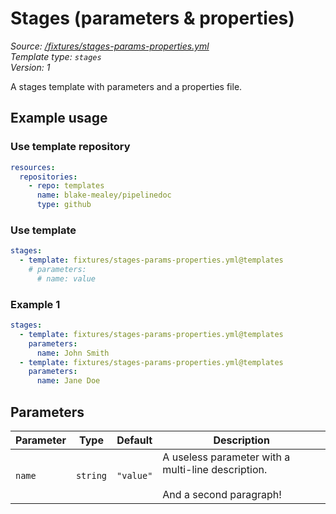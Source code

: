 <!-- this file was generated by pipelinedoc v1.8.0-development-asciidoc - do not modify directly -->

# Stages (parameters & properties)



_Source: [/fixtures/stages-params-properties.yml](/fixtures/stages-params-properties.yml)_
<br/>
_Template type: `stages`_
<br/>
_Version: 1_


A stages template with parameters and a properties file.


## Example usage

### Use template repository

```yaml
resources:
  repositories:
    - repo: templates
      name: blake-mealey/pipelinedoc
      type: github
```


### Use template

```yaml
stages:
  - template: fixtures/stages-params-properties.yml@templates
    # parameters:
      # name: value
```




### Example 1



```yaml
stages:
  - template: fixtures/stages-params-properties.yml@templates
    parameters:
      name: John Smith
  - template: fixtures/stages-params-properties.yml@templates
    parameters:
      name: Jane Doe
```




## Parameters

|Parameter            |Type                   |Default                   |Description                         |
|---------------------|-----------------------|--------------------------|------------------------------------|
|`name`|`string`|`"value"`|A useless parameter with a multi-line description.<br/><br/>And a second paragraph! |
